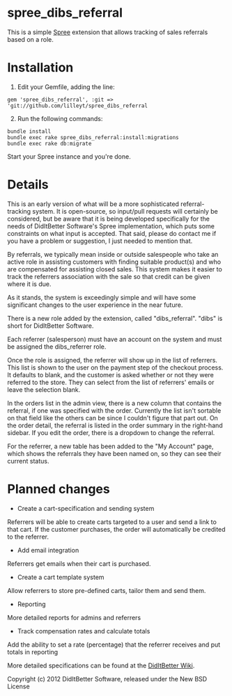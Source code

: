 spree_dibs_referral
===================

This is a simple [Spree](http://spreecommerce.com/) extension that allows tracking of sales referrals based on a role.

Installation
============

1. Edit your Gemfile, adding the line:

`gem 'spree_dibs_referral', :git => 'git://github.com/lilleyt/spree_dibs_referral`

2. Run the following commands:

```
bundle install
bundle exec rake spree_dibs_referral:install:migrations
bundle exec rake db:migrate
```

Start your Spree instance and you're done.

Details
=======

This is an early version of what will be a more sophisticated referral-tracking system.  It is open-source, so input/pull requests will certainly be considered,
but be aware that it is being developed specifically for the needs of DidItBetter Software's Spree implementation, which puts some constraints on what input is
accepted.  That said, please do contact me if you have a problem or suggestion, I just needed to mention that.

By referrals, we typically mean inside or outside salespeople who take an active role in assisting customers with finding suitable product(s) and who are
compensated for assisting closed sales.  This system makes it easier to track the referrers association with the sale so that credit can be given where it
is due.

As it stands, the system is exceedingly simple and will have some significant changes to the user experience in the near future.

There is a new role added by the extension, called "dibs_referral".  "dibs" is short for DidItBetter Software.

Each referrer (salesperson) must have an account on the system and must be assigned the dibs_referrer role.

Once the role is assigned, the referrer will show up in the list of referrers.  This list is shown to the user on the payment step of the checkout process.
It defaults to blank, and the customer is asked whether or not they were referred to the store.  They can select from the list of referrers' emails or leave
the selection blank.

In the orders list in the admin view, there is a new column that contains the referral, if one was specified with the order.  Currently the list isn't sortable
on that field like the others can be since I couldn't figure that part out.  On the order detail, the referral is listed in the order summary in the right-hand
sidebar.  If you edit the order, there is a dropdown to change the referral.

For the referrer, a new table has been added to the "My Account" page, which shows the referrals they have been named on, so they can see their current status.

Planned changes
===============

* Create a cart-specification and sending system

Referrers will be able to create carts targeted to a user and send a link to that cart.  If the customer purchases, the order will automatically be credited
to the referrer.

* Add email integration

Referrers get emails when their cart is purchased.

* Create a cart template system

Allow referrers to store pre-defined carts, tailor them and send them.

* Reporting

More detailed reports for admins and referrers

* Track compensation rates and calculate totals

Add the ability to set a rate (percentage) that the referrer receives and put totals in reporting

More detailed specifications can be found at the [DidItBetter Wiki](http://wiki.diditbetter.com/doku.php?id=Agent_Modules:Agent_Modules).

Copyright (c) 2012 DidItBetter Software, released under the New BSD License
